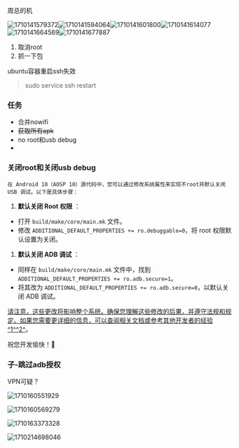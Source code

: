 周总的机

![1710141579372](image/13-3-11/1710141579372.png)![1710141594064](image/13-3-11/1710141594064.png)![1710141601800](image/13-3-11/1710141601800.png)![1710141614077](image/13-3-11/1710141614077.png)![1710141664569](image/13-3-11/1710141664569.png)![1710141677887](image/13-3-11/1710141677887.png)

1. 取消root
2. 抓一下包

ubuntu容器重启ssh失效

> sudo service ssh restart

### 任务

- 合并nowifi
- ~~获取所有apk~~
- no root和usb debug
- 

### 关闭root和关闭usb debug

    在 Android 10（AOSP 10）源代码中，您可以通过修改系统属性来实现不root并默认关闭 USB 调试。以下是具体步骤：

1. **默认关闭 Root 权限** ：

* 打开 `build/make/core/main.mk` 文件。
* 修改 `ADDITIONAL_DEFAULT_PROPERTIES += ro.debuggable=0`，将 root 权限默认设置为关闭。

1. **默认关闭 ADB 调试** ：

* 同样在 `build/make/core/main.mk` 文件中，找到 `ADDITIONAL_DEFAULT_PROPERTIES += ro.adb.secure=1`。
* 将其改为 `ADDITIONAL_DEFAULT_PROPERTIES += ro.adb.secure=0`，以默认关闭 ADB 调试。

[请注意，这些更改将影响整个系统。确保您理解这些修改的后果，并遵守法规和规定。如果您需要更详细的信息，可以查阅相关文档或参考其他开发者的经验](https://blog.csdn.net/wq892373445/article/details/129528742)[^1^](https://blog.csdn.net/wq892373445/article/details/129528742)[^2^](https://blog.csdn.net/qq_15950325/article/details/127678172)。

祝您开发愉快！🚀

### 子-跳过adb授权

VPN可疑？

![1710160551929](image/13-3-11/1710160551929.png)

![1710160569279](image/13-3-11/1710160569279.png)

![1710163373328](image/13-3-11/1710163373328.png)




![1710214698046](image/23-3-11/1710214698046.png)
